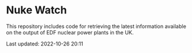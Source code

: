 # Nuke Watch

This repository includes code for retrieving the latest information available on the output of EDF nuclear power plants in the UK.

Last updated: 2022-10-26 20:11